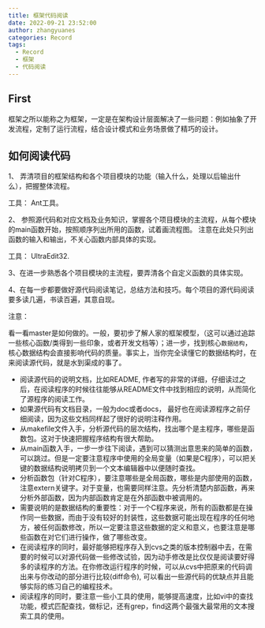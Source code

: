 ```yaml
---
title: 框架代码阅读
date: 2022-09-21 23:52:00
author: zhangyuanes
categories: Record
tags:
  - Record
  - 框架
  - 代码阅读
---
```


## First

框架之所以能称之为框架，一定是在架构设计层面解决了一些问题：例如抽象了开发流程，定制了运行流程，结合设计模式和业务场景做了精巧的设计。


## 如何阅读代码

1、 弄清项目的框架结构和各个项目模块的功能（输入什么，处理以后输出什么），把握整体流程。

工具： Ant工具。

2、 参照源代码和对应文档及业务知识，掌握各个项目模块的主流程，从每个模块的main函数开始，按照顺序列出所用的函数，试着画流程图。
注意在此处只列出函数的输入和输出，不关心函数内部具体的实现。

工具： UltraEdit32.

3、在进一步熟悉各个项目模块的主流程，要弄清各个自定义函数的具体实现。

4、在每一步都要做好源代码阅读笔记，总结方法和技巧。每个项目的源代码阅读要多读几遍，书读百遍，其意自现。

注意：

看一看master是如何做的。一般，要初步了解人家的框架模型，（这可以通过追踪一些核心函数/类得到一些印象，或者开发文档等）；进一步，找到核心`数据结构`，核心数据结构会直接影响代码的质量。事实上，当你完全读懂它的数据结构时，在来阅读源代码，就是水到渠成的事了。

- 阅读源代码的说明文档，比如README, 作者写的非常的详细，仔细读过之后，在阅读程序的时候往往能够从README文件中找到相应的说明，从而简化了源程序的阅读工作。
- 如果源代码有文档目录，一般为doc或者docs， 最好也在阅读源程序之前仔细阅读，因为这些文档同样起了很好的说明注释作用。
- 从makefile文件入手，分析源代码的层次结构，找出哪个是主程序，哪些是函数包。这对于快速把握程序结构有很大帮助。
- 从main函数入手，一步一步往下阅读，遇到可以猜测出意思来的简单的函数，可以跳过。但是一定要注意程序中使用的全局变量（如果是C程序），可以把关键的数据结构说明拷贝到一个文本编辑器中以便随时查找。
- 分析函数包（针对C程序），要注意哪些是全局函数，哪些是内部使用的函数，注意extern关键字。对于变量，也需要同样注意。先分析清楚内部函数，再来分析外部函数，因为内部函数肯定是在外部函数中被调用的。
- 需要说明的是数据结构的重要性：对于一个C程序来说，所有的函数都是在操作同一些数据，而由于没有较好的封装性，这些数据可能出现在程序的任何地方，被任何函数修改，所以一定要注意这些数据的定义和意义，也要注意是哪些函数在对它们进行操作，做了哪些改变。
- 在阅读程序的同时，最好能够把程序存入到cvs之类的版本控制器中去，在需要的时候可以对源代码做一些修改试验，因为动手修改是比仅仅是阅读要好得多的读程序的方法。在你修改运行程序的时候，可以从cvs中把原来的代码调出来与你改动的部分进行比较(diff命令), 可以看出一些源代码的优缺点并且能够实际的练习自己的编程技术。
- 阅读程序的同时，要注意一些小工具的使用，能够提高速度，比如vi中的查找功能，模式匹配查找，做标记，还有grep，find这两个最强大最常用的文本搜索工具的使用。

